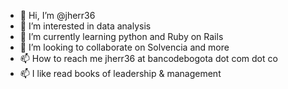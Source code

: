- 👋 Hi, I’m @jherr36
- 👀 I’m interested in data analysis
- 🌱 I’m currently learning python and Ruby on Rails
- 💞️ I’m looking to collaborate on Solvencia and more
- 📫 How to reach me jherr36 at bancodebogota dot com dot co
- 📫 I like read books of leadership & management

<!---

jherr36/jherr36 is a ✨ special ✨ repository because its `README.md` (this file) appears on your GitHub profile.
You can click the Preview link to take a look at your changes.

--->
